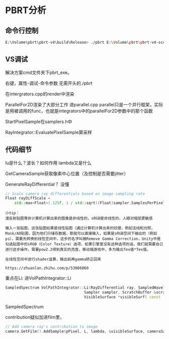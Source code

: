 # PBRT分析

## 命令行控制
```bash
E:\Volume\pbrt\pbrt-v4\build\Release> ./pbrt E:\Volume\pbrt\pbrt-v4-scenes\bunny-cloud\bunny-cloud.pbrt --outfile E:\aaa.png --spp 1
```

## VS调试
解决方案cmd文件夹下pbrt_exe。

右键，属性-调试-命令参数 无需开头的./pbrt

在intergrators.cpp的render中渲染

ParallelFor2D渲染了大部分工作
进parallel.cpp
parallel只是一个并行框架，实际是用被调用的func，也就是integrators中的parallelFor2D参数中的那个函数


StartPixelSample在samplers.h中

RayIntegrator::EvaluatePixelSample算采样

## 代码细节

lu是什么？波长？如何作用
lambda又是什么

GetCameraSample获取像素中心位置（及控制是否需要jitter）

GenerateRayDifferential？
没懂
```c++
// Scale camera ray differentials based on image sampling rate
Float rayDiffScale =
    std::max<Float>(.125f, 1 / std::sqrt((Float)sampler.SamplesPerPixel()));
```


    小tip：
    漫反射贴图等非计算机计算出来的图像是非线性的，sRGB是非线性的，人眼对暗部更敏感

    输入一张贴图，这张贴图如果是线性贴图（通过计算机计算出来的纹理，例如法线和光照，Mask/AO贴图，因为他们只储存数据，那就可以直接输入，如果是sRGB空间下输出的（例如ps），需要先转换到线性空间中，这步的名字叫做Remove Gamma Correction，Unity中是勾选贴图中的sRGB（Color Texture）选项，如果引擎里没有这种选项的话，我们就需要自己进行这步操作，需要pow2.2得到真实的亮度，移动端游戏中，多为输出Tex值*Tex值。

    在线性空间中进行shader运算，输出前再gamma矫正回来

    https://zhuanlan.zhihu.com/p/53086060


重点在Li:
进VolPathIntegrator::Li
```c++
SampledSpectrum VolPathIntegrator::Li(RayDifferential ray, SampledWavelengths &lambda,
                                   Sampler sampler, ScratchBuffer &scratchBuffer,
                                   VisibleSurface *visibleSurf) const 
```
SampledSpectrum

contribution疑似加进film里，
```c++
// Add camera ray's contribution to image
camera.GetFilm().AddSample(pPixel, L, lambda, &visibleSurface, cameraSample.filterWeight);
```